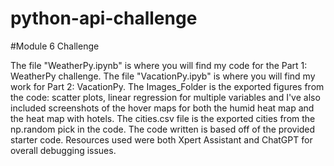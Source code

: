 # python-api-challenge
#Module 6 Challenge

The file "WeatherPy.ipynb" is where you will find my code for the Part 1: WeatherPy challenge. The file "VacationPy.ipyb" is where you will find my work for Part 2: VacationPy. The Images_Folder is the exported figures from the code: scatter plots, linear regression for multiple variables and I've also included screenshots of the hover maps for both the humid heat map and the heat map with hotels. The cities.csv file is the exported cities from the np.random pick in the code.
The code written is based off of the provided starter code. Resources used were both Xpert Assistant and ChatGPT for overall debugging issues.
